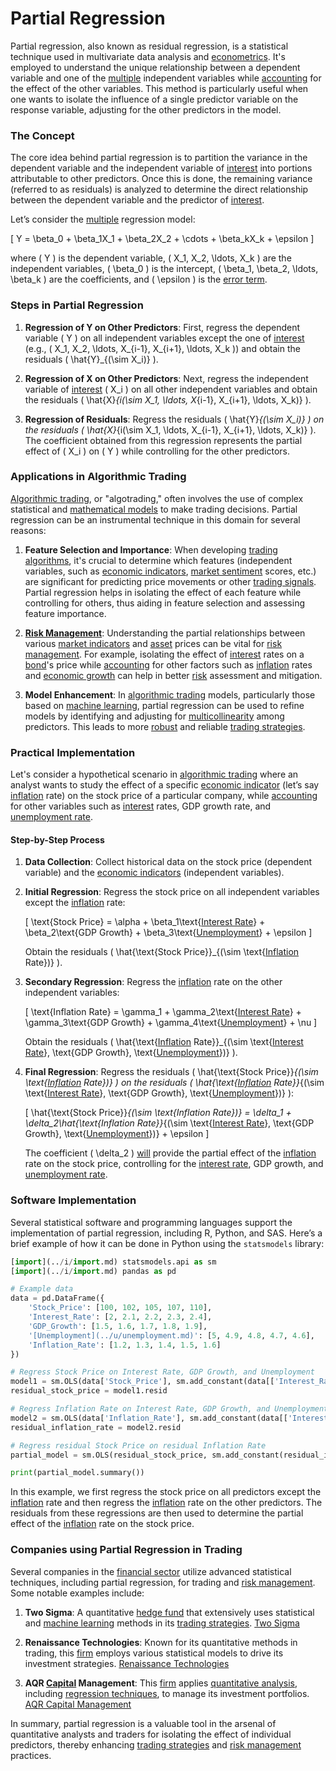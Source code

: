 # Partial Regression

Partial regression, also known as residual regression, is a statistical technique used in multivariate data analysis and [econometrics](../e/econometrics_in_trading.md). It's employed to understand the unique relationship between a dependent variable and one of the [multiple](../m/multiple.md) independent variables while [accounting](../a/accounting.md) for the effect of the other variables. This method is particularly useful when one wants to isolate the influence of a single predictor variable on the response variable, adjusting for the other predictors in the model.

### The Concept

The core idea behind partial regression is to partition the variance in the dependent variable and the independent variable of [interest](../i/interest.md) into portions attributable to other predictors. Once this is done, the remaining variance (referred to as residuals) is analyzed to determine the direct relationship between the dependent variable and the predictor of [interest](../i/interest.md).

Let’s consider the [multiple](../m/multiple.md) regression model:

\[ Y = \beta_0 + \beta_1X_1 + \beta_2X_2 + \cdots + \beta_kX_k + \epsilon \]

where \( Y \) is the dependent variable, \( X_1, X_2, \ldots, X_k \) are the independent variables, \( \beta_0 \) is the intercept, \( \beta_1, \beta_2, \ldots, \beta_k \) are the coefficients, and \( \epsilon \) is the [error term](../e/error_term.md).

### Steps in Partial Regression

1. **Regression of Y on Other Predictors**: 
    First, regress the dependent variable \( Y \) on all independent variables except the one of [interest](../i/interest.md) (e.g., \( X_1, X_2, \ldots, X_{i-1}, X_{i+1}, \ldots, X_k \)) and obtain the residuals \( \hat{Y}_{(\sim X_i)} \).

2. **Regression of X on Other Predictors**:
    Next, regress the independent variable of [interest](../i/interest.md) \( X_i \) on all other independent variables and obtain the residuals \( \hat{X}_{i(\sim X_1, \ldots, X_{i-1}, X_{i+1}, \ldots, X_k)} \).

3. **Regression of Residuals**:
    Regress the residuals \( \hat{Y}_{(\sim X_i)} \) on the residuals \( \hat{X}_{i(\sim X_1, \ldots, X_{i-1}, X_{i+1}, \ldots, X_k)} \). The coefficient obtained from this regression represents the partial effect of \( X_i \) on \( Y \) while controlling for the other predictors.

### Applications in Algorithmic Trading

[Algorithmic trading](../a/algorithmic_trading.md), or "algotrading," often involves the use of complex statistical and [mathematical models](../m/mathematical_models_in_trading.md) to make trading decisions. Partial regression can be an instrumental technique in this domain for several reasons:

1. **Feature Selection and Importance**:
    When developing [trading algorithms](../t/trading_algorithms.md), it's crucial to determine which features (independent variables, such as [economic indicators](../e/economic_indicators.md), [market sentiment](../m/market_sentiment.md) scores, etc.) are significant for predicting price movements or other [trading signals](../t/trading_signals.md). Partial regression helps in isolating the effect of each feature while controlling for others, thus aiding in feature selection and assessing feature importance.

2. **[Risk Management](../r/risk_management.md)**:
    Understanding the partial relationships between various [market indicators](../m/market_indicators.md) and [asset](../a/asset.md) prices can be vital for [risk management](../r/risk_management.md). For example, isolating the effect of [interest](../i/interest.md) rates on a [bond](../b/bond.md)'s price while [accounting](../a/accounting.md) for other factors such as [inflation](../i/inflation.md) rates and [economic growth](../e/economic_growth.md) can help in better [risk](../r/risk.md) assessment and mitigation.

3. **Model Enhancement**:
    In [algorithmic trading](../a/algorithmic_trading.md) models, particularly those based on [machine learning](../m/machine_learning.md), partial regression can be used to refine models by identifying and adjusting for [multicollinearity](../m/multicollinearity_in_trading.md) among predictors. This leads to more [robust](../r/robust.md) and reliable [trading strategies](../t/trading_strategies.md).

### Practical Implementation

Let's consider a hypothetical scenario in [algorithmic trading](../a/algorithmic_trading.md) where an analyst wants to study the effect of a specific [economic indicator](../e/economic_indicator.md) (let’s say [inflation](../i/inflation.md) rate) on the stock price of a particular company, while [accounting](../a/accounting.md) for other variables such as [interest](../i/interest.md) rates, GDP growth rate, and [unemployment rate](../u/unemployment_rate.md).

#### Step-by-Step Process

1. **Data Collection**:
    Collect historical data on the stock price (dependent variable) and the [economic indicators](../e/economic_indicators.md) (independent variables).

2. **Initial Regression**:
    Regress the stock price on all independent variables except the [inflation](../i/inflation.md) rate:
    
    \[ \text{Stock Price} = \alpha + \beta_1\text{[Interest Rate](../i/interest_rate.md)} + \beta_2\text{GDP Growth} + \beta_3\text{[Unemployment](../u/unemployment.md)} + \epsilon \]
    
    Obtain the residuals \( \hat{\text{Stock Price}}_{(\sim \text{[Inflation](../i/inflation.md) Rate})} \).

3. **Secondary Regression**:
    Regress the [inflation](../i/inflation.md) rate on the other independent variables:
    
    \[ \text{Inflation Rate} = \gamma_1 + \gamma_2\text{[Interest Rate](../i/interest_rate.md)} + \gamma_3\text{GDP Growth} + \gamma_4\text{[Unemployment](../u/unemployment.md)} + \nu \]
    
    Obtain the residuals \( \hat{\text{[Inflation](../i/inflation.md) Rate}}_{(\sim \text{[Interest Rate](../i/interest_rate.md)}, \text{GDP Growth}, \text{[Unemployment](../u/unemployment.md)})} \).

4. **Final Regression**:
    Regress the residuals \( \hat{\text{Stock Price}}_{(\sim \text{[Inflation](../i/inflation.md) Rate})} \) on the residuals \( \hat{\text{[Inflation](../i/inflation.md) Rate}}_{(\sim \text{[Interest Rate](../i/interest_rate.md)}, \text{GDP Growth}, \text{[Unemployment](../u/unemployment.md)})} \):
    
    \[ \hat{\text{Stock Price}}_{(\sim \text{Inflation Rate})} = \delta_1 + \delta_2\hat{\text{Inflation Rate}}_{(\sim \text{[Interest Rate](../i/interest_rate.md)}, \text{GDP Growth}, \text{[Unemployment](../u/unemployment.md)})} + \epsilon \]

    The coefficient \( \delta_2 \) [will](../w/will.md) provide the partial effect of the [inflation](../i/inflation.md) rate on the stock price, controlling for the [interest rate](../i/interest_rate.md), GDP growth, and [unemployment rate](../u/unemployment_rate.md).

### Software Implementation

Several statistical software and programming languages support the implementation of partial regression, including R, Python, and SAS. Here’s a brief example of how it can be done in Python using the `statsmodels` library:

```python
[import](../i/import.md) statsmodels.api as sm
[import](../i/import.md) pandas as pd

# Example data
data = pd.DataFrame({
    'Stock_Price': [100, 102, 105, 107, 110],
    'Interest_Rate': [2, 2.1, 2.2, 2.3, 2.4],
    'GDP_Growth': [1.5, 1.6, 1.7, 1.8, 1.9],
    '[Unemployment](../u/unemployment.md)': [5, 4.9, 4.8, 4.7, 4.6],
    'Inflation_Rate': [1.2, 1.3, 1.4, 1.5, 1.6]
})

# Regress Stock Price on Interest Rate, GDP Growth, and Unemployment
model1 = sm.OLS(data['Stock_Price'], sm.add_constant(data[['Interest_Rate', 'GDP_Growth', '[Unemployment](../u/unemployment.md)']])).fit()
residual_stock_price = model1.resid

# Regress Inflation Rate on Interest Rate, GDP Growth, and Unemployment
model2 = sm.OLS(data['Inflation_Rate'], sm.add_constant(data[['Interest_Rate', 'GDP_Growth', '[Unemployment](../u/unemployment.md)']])).fit()
residual_inflation_rate = model2.resid

# Regress residual Stock Price on residual Inflation Rate
partial_model = sm.OLS(residual_stock_price, sm.add_constant(residual_inflation_rate)).fit()

print(partial_model.summary())
```

In this example, we first regress the stock price on all predictors except the [inflation](../i/inflation.md) rate and then regress the [inflation](../i/inflation.md) rate on the other predictors. The residuals from these regressions are then used to determine the partial effect of the [inflation](../i/inflation.md) rate on the stock price.

### Companies using Partial Regression in Trading

Several companies in the [financial sector](../f/financial_sector.md) utilize advanced statistical techniques, including partial regression, for trading and [risk management](../r/risk_management.md). Some notable examples include:

1. **Two Sigma**: A quantitative [hedge fund](../h/hedge_fund.md) that extensively uses statistical and [machine learning](../m/machine_learning.md) methods in its [trading strategies](../t/trading_strategies.md). [Two Sigma](https://www.twosigma.com/)

2. **Renaissance Technologies**: Known for its quantitative methods in trading, this [firm](../f/firm.md) employs various statistical models to drive its investment strategies. [Renaissance Technologies](https://www.rentec.com/)

3. **AQR [Capital](../c/capital.md) Management**: This [firm](../f/firm.md) applies [quantitative analysis](../q/quantitative_analysis.md), including [regression techniques](../r/regression_techniques.md), to manage its investment portfolios. [AQR Capital Management](https://www.aqr.com/)

In summary, partial regression is a valuable tool in the arsenal of quantitative analysts and traders for isolating the effect of individual predictors, thereby enhancing [trading strategies](../t/trading_strategies.md) and [risk management](../r/risk_management.md) practices.
